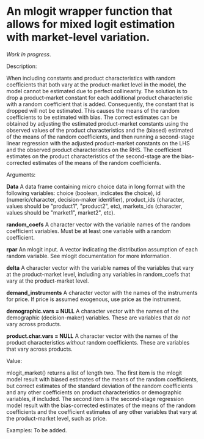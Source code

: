 # An mlogit wrapper function that allows for mixed logit estimation with market-level variation.

*Work in progress*. 

Description: 

When including constants and product characteristics with random coefficients that both vary at the product-market level in the model, the model cannot be estimated due to perfect collinearity. The solution is to drop a product-market constant for each additional product characteristic with a random coefficient that is added. Consequently, the constant that is dropped will not be estimated. This causes the means of the random coefficients to be estimated with bias. The correct estimates can be obtained by adjusting the estimated product-market constants using the observed values of the product characteristics and the (biased) estimated of the means of the random coefficients, and then running a second-stage linear regression with the adjusted product-market constants on the LHS and the observed product characteristics on the RHS. The coefficient estimates on the product characteristics of the second-stage are the bias-corrected estimates of the means of the random coefficients.

Arguments:

**Data** A data frame containing micro choice data in long format with the following variables: choice (boolean, indicates the choice), id (numeric/character, decision-maker identifier), product_ids (character, values should be "product1", "product2", etc), markets_ids (character, values should be "market1", market2", etc).

**random_coefs** A character vector with the variable names of the random coefficient variables. Must be at least one variable with a random coefficient.

**rpar** An mlogit input. A vector indicating the distribution assumption of each random variable. See mlogit documentation for more information.

**delta** A character vector with the variable names of the variables that vary at the product-market level, including any variables in random_coefs that vary at the product-market level.

**demand_instruments** A character vector with the names of the instruments for price. If price is assumed exogenous, use price as the instrument. 

**demographic.vars = NULL** A character vector with the names of the demographic (decision-maker) variables. These are variables that _do not_ vary across products.

**product.char.vars = NULL** A character vector with the names of the product characteristics _without_ random coefficients. These are variables that vary across products.

Value:

mlogit_market() returns a list of length two. The first item is the mlogit model result with biased estimates of the means of the random coefficients, but correct estimates of the standard deviation of the random coefficients and any other coefficients on product characteristics or demographic variables, if included. The second item is the second-stage regression model result with the bias-corrected estimates of the means of the random coefficients and the coefficient estimates of any other variables that vary at the product-market level, such as price.

Examples: To be added.
